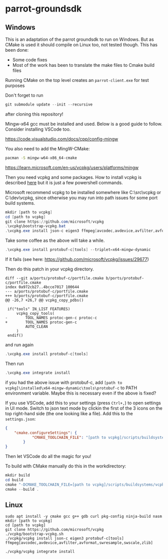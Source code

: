 # parrot-groundsdk

## Windows

This is an adaptation of the parrot groundsdk to run on Windows. But as CMake is used it should compile on Linux too, not tested though.
This has been done:
- Some code fixes
- Most of the work has been to translate the make files to Cmake build files

Running CMake on the top level creates an ```parrot-client.exe``` for test purposes

Don't forget to run
```powershell
git submodule update --init --recursive
```
after cloning this repository!

Mingw-x64 gcc must be installed and used. Below is a good guide to follow. Consider installing VSCode too.

https://code.visualstudio.com/docs/cpp/config-mingw

You also need to add the MingW-CMake:
```bash
pacman -S mingw-w64-x86_64-cmake
```

https://learn.microsoft.com/en-us/vcpkg/users/platforms/mingw

Then you need vcpkg and some packages. How to install vcpkg is described [here](https://github.com/Microsoft/vcpkg/) but it is just a few powershell commands.

Microsoft recommend vcpkg to be installed somewhere like C:\src\vcpkg or C:\dev\vcpkg, since otherwise you may run into path issues for some port build systems.
```powershell
mkdir [path to vcpkg]
cd [path to vcpkg]
git clone https://github.com/microsoft/vcpkg
.\vcpkg\bootstrap-vcpkg.bat
.\vcpkg.exe install json-c eigen3 ffmpeg[avcodec,avdevice,avfilter,avformat,swresample,swscale,zlib] --triplet=x64-mingw-dynamic
```
Take some coffee as the above will take a while.
```powershell
.\vcpkg.exe install protobuf-c[tools] --triplet=x64-mingw-dynamic
```
If it fails (see here: https://github.com/microsoft/vcpkg/issues/29677)

Then do this patch in your vcpkg directory.
```git
diff --git a/ports/protobuf-c/portfile.cmake b/ports/protobuf-c/portfile.cmake
index 0a972cb27..4bcce7017 100644
--- a/ports/protobuf-c/portfile.cmake
+++ b/ports/protobuf-c/portfile.cmake
@@ -26,7 +26,7 @@ vcpkg_copy_pdbs()

 if("tools" IN_LIST FEATURES)
     vcpkg_copy_tools(
-        TOOL_NAMES protoc-gen-c protoc-c
+        TOOL_NAMES protoc-gen-c
         AUTO_CLEAN
     )
 endif()
```
and run again
```powershell
.\vcpkg.exe install protobuf-c[tools]
```
Then run
```powershell
.\vcpkg.exe integrate install
```

if you had the above issue with protobuf-c, add ```[path to vcpkg]\installed\x64-mingw-dynamic\tools\protobuf-c``` to PATH environment variable. Maybe this is necessary even if the above is fixed?

If you use VSCode, add this to your settings (press ```Ctrl+,```) to open settings in UI mode. Switch to json text mode by clickin the first of the 3 icons on the top right-hand side (the one looking like a file).
Add this to the ```settings.json```:
```json
{
    "cmake.configureSettings": {
            "CMAKE_TOOLCHAIN_FILE": "[path to vcpkg]/scripts/buildsystems/vcpkg.cmake"
        }
}
```
Then let VSCode do all the magic for you!

To build with CMake manually do this in the workdirectory:
```powershell
mkdir build
cd build
cmake "-DCMAKE_TOOLCHAIN_FILE=[path to vcpkg]/scripts/buildsystems/vcpkg.cmake" ..
cmake --build .
```

## Linux

```shell
sudo apt install -y cmake gcc g++ gdb curl pkg-config ninja-build nasm
mkdir [path to vcpkg]
cd [path to vcpkg]
git clone https://github.com/microsoft/vcpkg
./vcpkg/bootstrap-vcpkg.sh
./vcpkg/vcpkg install json-c eigen3 protobuf-c[tools] ffmpeg[avcodec,avdevice,avfilter,avformat,swresample,swscale,zlib]

./vcpkg/vcpkg integrate install